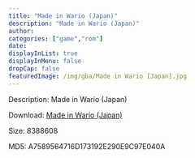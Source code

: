 ```yaml
---
title: "Made in Wario (Japan)"
description: "Made in Wario (Japan)"
author: 
categories: ["game","rom"]
date: 
displayInList: true
displayInMenu: false
dropCap: false
featuredImage: /img/gba/Made in Wario [Japan].jpg
---
```


Description: Made in Wario (Japan)

Download: <a style="text-decoration:underline;" href="https://mega.nz/#!qHJgmKqS!OwH5L6KDBmJqsp7T5dWz5pI9lImHekhxrmbt2t-e0rE" target = "_blank" rel = "nofollow" > Made in Wario (Japan)</a>

Size: 8388608

MD5: A7589564716D173192E290E9C97E040A

